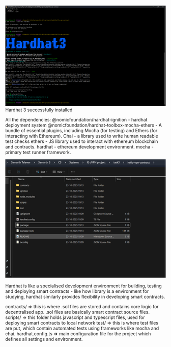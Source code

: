 ![alt text](screenshots/image.png)
Hardhat 3 successfully installed

All the dependencies:
@nomicfoundation/hardhat-ignition - hardhat deployment system
@nomicfoundation/hardhat-toolbox-mocha-ethers - A bundle of essential plugins, including Mocha (for testing) and Ethers (for interacting with Ethereum).
Chai - a library used to write human readable test checks
ethers - JS library used to interact with ethereum blockchain and contracts.
hardhat - ethereum development environment.
mocha - primary test runner framework.

![alt text](screenshots/structure.png)

Hardhat is like a specialised development environment for building, testing and deploying smart contracts - like how library is a environment for studying, hardhat similarly provides flexibility in developing smart contracts.

contracts/ => this is where .sol files are stored and contains core logic for decentralised app. .sol files are basically smart contract source files.
scripts/ => this folder holds javascript and typescript files, used for deploying smart contracts to local network
test/ => this is where test files are put, which contain automated tests using frameworks like mocha and chai.
hardhat.config.ts => main configuration file for the project which defines all settings and environment.